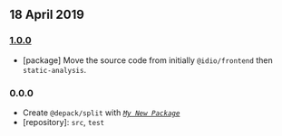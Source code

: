 ## 18 April 2019

### [1.0.0](https://github.com/dpck/split/compare/v0.0.0-pre...v1.0.0)

- [package] Move the source code from initially `@idio/frontend` then `static-analysis`.

### 0.0.0

- Create `@depack/split` with _[`My New Package`](https://mnpjs.org)_
- [repository]: `src`, `test`